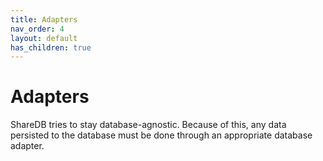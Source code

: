 ```yaml
---
title: Adapters
nav_order: 4
layout: default
has_children: true
---
```


# Adapters

ShareDB tries to stay database-agnostic. Because of this, any data persisted to the database must be done through an appropriate database adapter.
